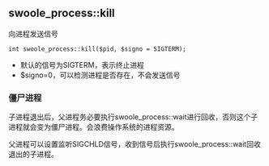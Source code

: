 ## swoole_process::kill 
向进程发送信号

~~~
int swoole_process::kill($pid, $signo = SIGTERM);
~~~
* 默认的信号为SIGTERM，表示终止进程
* $signo=0，可以检测进程是否存在，不会发送信号
### 僵尸进程
子进程退出后，父进程务必要执行swoole_process::wait进行回收，否则这个子进程就会变为僵尸进程。会浪费操作系统的进程资源。

父进程可以设置监听SIGCHLD信号，收到信号后执行swoole_process::wait回收退出的子进程。
